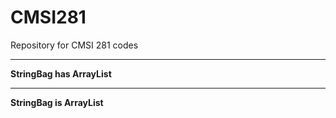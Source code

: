 CMSI281
=======

Repository for CMSI 281 codes

-------

**StringBag has ArrayList**

-------

**StringBag is ArrayList**
